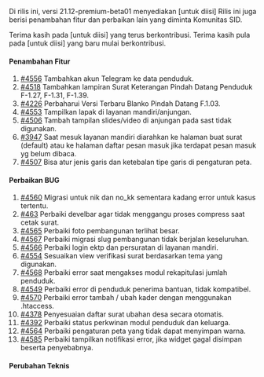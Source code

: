 
Di rilis ini, versi 21.12-premium-beta01 menyediakan [untuk diisi] Rilis ini juga berisi penambahan fitur dan perbaikan lain yang diminta Komunitas SID.

Terima kasih pada [untuk diisi] yang terus berkontribusi. Terima kasih pula pada [untuk diisi] yang baru mulai berkontribusi.

#### Penambahan Fitur
1. [#4556](https://github.com/OpenSID/OpenSID/issues/4556) Tambahkan akun Telegram ke data penduduk.
2. [#4518](https://github.com/OpenSID/OpenSID/issues/4518) Tambahkan lampiran Surat Keterangan Pindah Datang Penduduk F-1.27, F-1.31, F-1.39.
3. [#4226](https://github.com/OpenSID/OpenSID/issues/4226) Perbaharui Versi Terbaru Blanko Pindah Datang F.1.03.
4. [#4553](https://github.com/OpenSID/OpenSID/issues/4553) Tampilkan lapak di layanan mandiri/anjungan.
5. [#4506](https://github.com/OpenSID/OpenSID/issues/4506) Tambah tampilan slides/video di anjungan pada sast tidak digunakan.
6. [#3947](https://github.com/OpenSID/OpenSID/issues/3947) Saat mesuk layanan mandiri diarahkan ke halaman buat surat (default) atau ke halaman daftar pesan masuk jika terdapat pesan masuk yg belum dibaca.
7. [#4507](https://github.com/OpenSID/OpenSID/issues/4507) Bisa atur jenis garis dan ketebalan tipe garis di pengaturan peta.

#### Perbaikan BUG
1. [#4560](https://github.com/OpenSID/OpenSID/issues/4560) Migrasi untuk nik dan no_kk sementara kadang error untuk kasus tertentu.
2. [#463](https://github.com/OpenSID/premium/issues/463) Perbaiki develbar agar tidak menggangu proses compress saat cetak surat.
3. [#4565](https://github.com/OpenSID/OpenSID/issues/4565) Perbaiki foto pembangunan terlihat besar.
4. [#4567](https://github.com/OpenSID/OpenSID/issues/4567) Perbaiki migrasi slug pembangunan tidak berjalan keseluruhan.
5. [#4566](https://github.com/OpenSID/OpenSID/issues/4566) Perbaiki login ektp dan persuratan di layanan mandiri.
6. [#4554](https://github.com/OpenSID/OpenSID/issues/4554) Sesuaikan view verifikasi surat berdasarkan tema yang digunakan.
7. [#4568](https://github.com/OpenSID/OpenSID/issues/4568) Perbaiki error saat mengakses modul rekapitulasi jumlah penduduk.
8. [#4549](https://github.com/OpenSID/OpenSID/issues/4549) Perbaiki error di penduduk penerima bantuan, tidak kompatibel.
9. [#4570](https://github.com/OpenSID/OpenSID/issues/4570) Perbaiki error tambah / ubah kader dengan menggunakan .htaccess.
10. [#4378](https://github.com/OpenSID/OpenSID/issues/4378) Penyesuaian daftar surat ubahan desa secara otomatis.
11. [#4392](https://github.com/OpenSID/OpenSID/issues/4392) Perbaiki status perkwinan modul penduduk dan keluarga.
11. [#4564](https://github.com/OpenSID/OpenSID/issues/4564) Perbaiki pengaturan peta yang tidak dapat menyimpan warna.
12. [#4585](https://github.com/OpenSID/OpenSID/issues/4585) Perbaiki tampilkan notifikasi error, jika widget gagal disimpan beserta penyebabnya.


#### Perubahan Teknis
